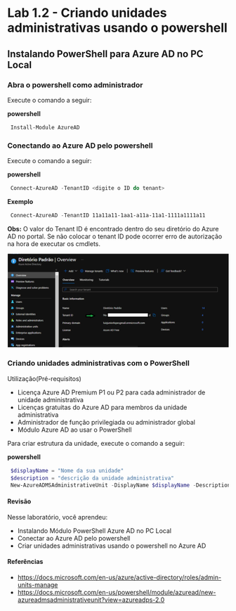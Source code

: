 # Lab 1.2 - Criando unidades administrativas usando o powershell

## Instalando PowerShell para Azure AD no PC Local

### Abra o powershell como administrador

Execute o comando a seguir:


 **powershell** 
  ```powershell
   Install-Module AzureAD
   ```

### Conectando ao Azure AD pelo powershell

Execute o comando a seguir:


 **powershell** 
  ```powershell
   Connect-AzureAD -TenantID <digite o ID do tenant>
   ```
 **Exemplo** 
  ```powershell
   Connect-AzureAD -TenantID 11a11a11-1aa1-a11a-11a1-1111a1111a11
   ```

**Obs:** O valor do Tenant ID é encontrado dentro do seu diretório do Azure AD no portal. Se não colocar o tenant ID pode ocorrer erro de autorização na hora de executar os cmdlets.

![image](../imagens/imagensTenantIDAAD.png)


### Criando unidades administrativas com o PowerShell

Utilização(Pré-requisitos)
+ Licença Azure AD Premium P1 ou P2 para cada administrador de unidade administrativa
+ Licenças gratuitas do Azure AD para membros da unidade administrativa
+ Administrador de função privilegiada ou administrador global
+ Módulo Azure AD ao usar o PowerShell


Para criar estrutura da unidade, execute o comando a seguir:


 **powershell** 
  ```powershell
   $displayName = "Nome da sua unidade"
   $description = "descrição da unidade administrativa"
   New-AzureADMSAdministrativeUnit -DisplayName $displayName -Description $description
   ```



#### Revisão

Nesse laboratório, você aprendeu:

+ Instalando Módulo PowerShell Azure AD no PC Local
+ Conectar ao Azure AD pelo powershell
+ Criar unidades administrativas usando o powershell no Azure AD


#### Referências

+ https://docs.microsoft.com/en-us/azure/active-directory/roles/admin-units-manage
+ https://docs.microsoft.com/en-us/powershell/module/azuread/new-azureadmsadministrativeunit?view=azureadps-2.0

